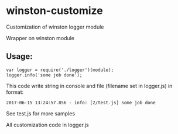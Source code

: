 # winston-customize
Customization of winston logger module

Wrapper on winston module

## Usage:

```
var logger = require('./logger')(module);
logger.info('some job done');
```

This code write string in console and file (filename set in logger.js) in format:

```
2017-06-15 13:24:57.856 - info: [2/test.js] some job done
```

See test.js for more samples

All customization code in logger.js
